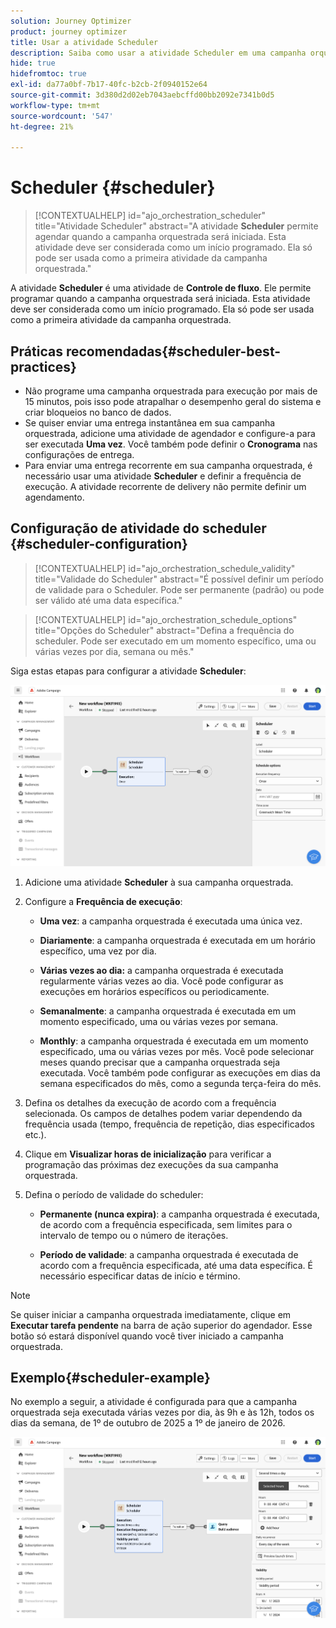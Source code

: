 ```yaml
---
solution: Journey Optimizer
product: journey optimizer
title: Usar a atividade Scheduler
description: Saiba como usar a atividade Scheduler em uma campanha orquestrada
hide: true
hidefromtoc: true
exl-id: da77a0bf-7b17-40fc-b2cb-2f0940152e64
source-git-commit: 3d380d2d02eb7043aebcffd00bb2092e7341b0d5
workflow-type: tm+mt
source-wordcount: '547'
ht-degree: 21%

---
```


# Scheduler {#scheduler}


>[!CONTEXTUALHELP]
>id="ajo_orchestration_scheduler"
>title="Atividade Scheduler"
>abstract="A atividade **Scheduler** permite agendar quando a campanha orquestrada será iniciada. Esta atividade deve ser considerada como um início programado. Ela só pode ser usada como a primeira atividade da campanha orquestrada."


A atividade **Scheduler** é uma atividade de **Controle de fluxo**. Ele permite programar quando a campanha orquestrada será iniciada. Esta atividade deve ser considerada como um início programado. Ela só pode ser usada como a primeira atividade da campanha orquestrada.

## Práticas recomendadas{#scheduler-best-practices}

* Não programe uma campanha orquestrada para execução por mais de 15 minutos, pois isso pode atrapalhar o desempenho geral do sistema e criar bloqueios no banco de dados.
* Se quiser enviar uma entrega instantânea em sua campanha orquestrada, adicione uma atividade de agendador e configure-a para ser executada **Uma vez**. Você também pode definir o **Cronograma** nas configurações de entrega.
* Para enviar uma entrega recorrente em sua campanha orquestrada, é necessário usar uma atividade **Scheduler** e definir a frequência de execução. A atividade recorrente de delivery não permite definir um agendamento.

## Configuração de atividade do scheduler {#scheduler-configuration}

>[!CONTEXTUALHELP]
>id="ajo_orchestration_schedule_validity"
>title="Validade do Scheduler"
>abstract="É possível definir um período de validade para o Scheduler. Pode ser permanente (padrão) ou pode ser válido até uma data específica."


>[!CONTEXTUALHELP]
>id="ajo_orchestration_schedule_options"
>title="Opções do Scheduler"
>abstract="Defina a frequência do scheduler. Pode ser executado em um momento específico, uma ou várias vezes por dia, semana ou mês."

Siga estas etapas para configurar a atividade **Scheduler**:

![](../assets/workflow-scheduler.png)

1. Adicione uma atividade **Scheduler** à sua campanha orquestrada.

1. Configure a **Frequência de execução**:

   * **Uma vez**: a campanha orquestrada é executada uma única vez.

   * **Diariamente**: a campanha orquestrada é executada em um horário específico, uma vez por dia.

   * **Várias vezes ao dia:** a campanha orquestrada é executada regularmente várias vezes ao dia. Você pode configurar as execuções em horários específicos ou periodicamente.

   * **Semanalmente**: a campanha orquestrada é executada em um momento especificado, uma ou várias vezes por semana.

   * **Monthly**: a campanha orquestrada é executada em um momento especificado, uma ou várias vezes por mês. Você pode selecionar meses quando precisar que a campanha orquestrada seja executada. Você também pode configurar as execuções em dias da semana especificados do mês, como a segunda terça-feira do mês.

1. Defina os detalhes da execução de acordo com a frequência selecionada. Os campos de detalhes podem variar dependendo da frequência usada (tempo, frequência de repetição, dias especificados etc.).

1. Clique em **Visualizar horas de inicialização** para verificar a programação das próximas dez execuções da sua campanha orquestrada.

1. Defina o período de validade do scheduler:

   * **Permanente (nunca expira)**: a campanha orquestrada é executada, de acordo com a frequência especificada, sem limites para o intervalo de tempo ou o número de iterações.

   * **Período de validade**: a campanha orquestrada é executada de acordo com a frequência especificada, até uma data específica. É necessário especificar datas de início e término.

>[!NOTE]
>
>Se quiser iniciar a campanha orquestrada imediatamente, clique em **Executar tarefa pendente** na barra de ação superior do agendador. Esse botão só estará disponível quando você tiver iniciado a campanha orquestrada.

## Exemplo{#scheduler-example}

No exemplo a seguir, a atividade é configurada para que a campanha orquestrada seja executada várias vezes por dia, às 9h e às 12h, todos os dias da semana, de 1º de outubro de 2025 a 1º de janeiro de 2026.

![](../assets/workflow-scheduler2.png)
